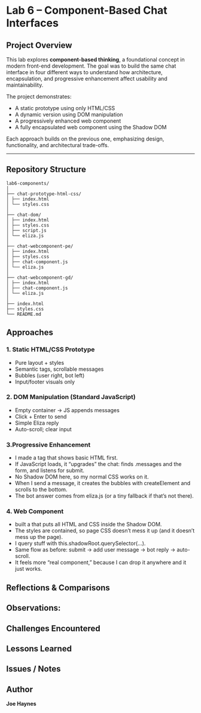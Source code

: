 # Lab 6 – Component-Based Chat Interfaces

## **Project Overview**
This lab explores **component-based thinking**, a foundational concept in modern front-end development. The goal was to build the same chat interface in four different ways to understand how architecture, encapsulation, and progressive enhancement affect usability and maintainability.

The project demonstrates:
- A static prototype using only HTML/CSS
- A dynamic version using DOM manipulation
- A progressively enhanced web component
- A fully encapsulated web component using the Shadow DOM

Each approach builds on the previous one, emphasizing design, functionality, and architectural trade-offs.

---

## **Repository Structure**
```
lab6-components/
│
├── chat-prototype-html-css/
│ ├── index.html
│ └── styles.css
│
├── chat-dom/
│ ├── index.html
│ ├── styles.css
│ ├── script.js
│ └── eliza.js
│
├── chat-webcomponent-pe/
│ ├── index.html
│ ├── styles.css
│ ├── chat-component.js
│ └── eliza.js
│
├── chat-webcomponent-gd/
│ ├── index.html
│ ├── chat-component.js
│ └── eliza.js
│
├── index.html
├── styles.css
└── README.md
```

## **Approaches**

### **1. Static HTML/CSS Prototype**
- Pure layout + styles
- Semantic tags, scrollable messages
- Bubbles (user right, bot left)
- Input/footer visuals only

### **2. DOM Manipulation (Standard JavaScript)**
- Empty container → JS appends messages
- Click + Enter to send
- Simple Eliza reply
- Auto-scroll; clear input

### **3.Progressive Enhancement**
- I made a <simple-chat> tag that shows basic HTML first.
- If JavaScript loads, it “upgrades” the chat: finds .messages and the form, and listens for submit.
- No Shadow DOM here, so my normal CSS works on it.
- When I send a message, it creates the bubbles with createElement and scrolls to the bottom.
- The bot answer comes from eliza.js (or a tiny fallback if that’s not there).

### **4. Web Component**
- built a <chat-interface> that puts all HTML and CSS inside the Shadow DOM.
- The styles are contained, so page CSS doesn’t mess it up (and it doesn’t mess up the page).
- I query stuff with this.shadowRoot.querySelector(...).
- Same flow as before: submit → add user message → bot reply → auto-scroll.
- It feels more “real component,” because I can drop it anywhere and it just works.

## **Reflections & Comparisons**

## **Observations:**


## **Challenges Encountered**


## **Lessons Learned**


## **Issues / Notes**

## **Author**
**Joe Haynes**  